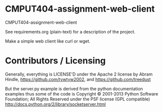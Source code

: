 CMPUT404-assignment-web-client
==============================

CMPUT404-assignment-web-client

See requirements.org (plain-text) for a description of the project.

Make a simple web client like curl or wget.

Contributors / Licensing
========================

Generally, everything is LICENSE'D under the Apache 2 license by Abram Hindle, 
https://github.com/tywtyw2002, and https://github.com/treedust

But the server.py example is derived from the python documentation
examples thus some of the code is Copyright © 2001-2013 Python
Software Foundation; All Rights Reserved under the PSF license (GPL
compatible) http://docs.python.org/2/library/socketserver.html

